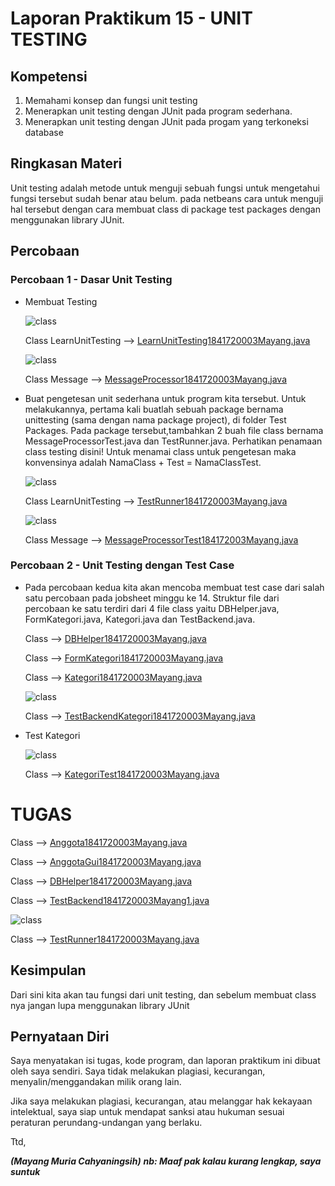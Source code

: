 # Laporan Praktikum 15 - UNIT TESTING

## Kompetensi

1. Memahami konsep dan fungsi unit testing 
2. Menerapkan unit testing dengan JUnit pada program sederhana. 
3. Menerapkan unit testing dengan JUnit pada progam yang terkoneksi database 
 
## Ringkasan Materi
Unit testing adalah metode untuk menguji sebuah fungsi untuk mengetahui fungsi tersebut sudah benar atau belum. pada netbeans cara untuk menguji hal tersebut dengan cara membuat class di package test packages dengan menggunakan library JUnit.

## Percobaan
### Percobaan 1 - Dasar Unit Testing
- Membuat Testing
    
    ![class](img/learn1.PNG)

    Class LearnUnitTesting --> [LearnUnitTesting1841720003Mayang.java](../../src/15_Unit_Testing/LearnUnitTesting1841720003Mayang.java)

    ![class](img/message1.PNG)

    Class Message --> [MessageProcessor1841720003Mayang.java](../../src/15_Unit_Testing/MessageProcessor1841720003Mayang.java)

-  Buat pengetesan unit sederhana untuk program kita tersebut. Untuk melakukannya, pertama kali buatlah sebuah package bernama unittesting (sama dengan nama package project), di folder Test Packages. Pada package tersebut,tambahkan 2 buah file class bernama MessageProcessorTest.java dan TestRunner.java. Perhatikan penamaan class testing disini! Untuk menamai class untuk pengetesan maka konvensinya adalah NamaClass + Test = NamaClassTest.

    ![class](img/test1.PNG)

    Class LearnUnitTesting --> [TestRunner1841720003Mayang.java](../../src/15_Unit_Testing/TestRunner1841720003Mayang.java)

    ![class](img/message2.PNG)

    Class Message --> [MessageProcessorTest184172003Mayang.java](../../src/15_Unit_Testing/MessageProcessorTest184172003Mayang.java)

### Percobaan 2 - Unit Testing dengan Test Case
- Pada percobaan kedua kita akan mencoba membuat test case dari salah satu percobaan pada jobsheet minggu ke 14. Struktur file dari percobaan ke satu terdiri dari 4 file class yaitu DBHelper.java, FormKategori.java, Kategori.java dan TestBackend.java.

    Class --> [DBHelper1841720003Mayang.java](../../src/15_Unit_Testing/DBHelper1841720003Mayang.java)
    
    Class --> [FormKategori1841720003Mayang.java](../../src/15_Unit_Testing/FormKategori1841720003Mayang.java)

    Class --> [Kategori1841720003Mayang.java](../../src/15_Unit_Testing/Kategori1841720003Mayang.java)

    ![class](img/test3.PNG)

    Class --> [TestBackendKategori1841720003Mayang.java](../../src/15_Unit_Testing/TestBackendKategori1841720003Mayang.java)

- Test Kategori

    ![class](img/kategori.PNG)

    Class --> [KategoriTest1841720003Mayang.java](../../src/15_Unit_Testing/KategoriTest1841720003Mayang.java)


# TUGAS

Class --> [Anggota1841720003Mayang.java](../../src/15_Unit_Testing/Anggota1841720003Mayang.java)

Class --> [AnggotaGui1841720003Mayang.java](../../src/15_Unit_Testing/AnggotaGui1841720003Mayang.java)

Class --> [DBHelper1841720003Mayang.java](../../src/15_Unit_Testing/DBHelper1841720003Mayang.java)

Class --> [TestBackend1841720003Mayang1.java](../../src/15_Unit_Testing/TestBackend1841720003Mayang1.java)

![class](img/test2.PNG)

Class --> [TestRunner1841720003Mayang.java](../../src/15_Unit_Testing/TestRunner1841720003Mayang.java)

## Kesimpulan
Dari sini kita akan tau fungsi dari unit testing, dan sebelum membuat class nya jangan lupa menggunakan library JUnit

## Pernyataan Diri

Saya menyatakan isi tugas, kode program, dan laporan praktikum ini dibuat oleh saya sendiri. Saya tidak melakukan plagiasi, kecurangan, menyalin/menggandakan milik orang lain.

Jika saya melakukan plagiasi, kecurangan, atau melanggar hak kekayaan intelektual, saya siap untuk mendapat sanksi atau hukuman sesuai peraturan perundang-undangan yang berlaku.

Ttd,

***(Mayang Muria Cahyaningsih)***
***nb: Maaf pak kalau kurang lengkap, saya suntuk***